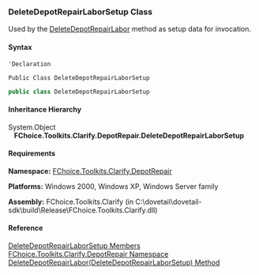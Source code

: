 ﻿### DeleteDepotRepairLaborSetup Class

Used by the [DeleteDepotRepairLabor](FChoice.Toolkits.Clarify~FChoice.Toolkits.Clarify.DepotRepair.DepotRepairToolkit~DeleteDepotRepairLabor(DeleteDepotRepairLaborSetup).md) method as setup data for invocation.

#### Syntax

```vbnet
'Declaration

Public Class DeleteDepotRepairLaborSetup 
```

```csharp
public class DeleteDepotRepairLaborSetup
```

#### Inheritance Hierarchy

System.Object  
   **FChoice.Toolkits.Clarify.DepotRepair.DeleteDepotRepairLaborSetup**  

#### Requirements

**Namespace:** [FChoice.Toolkits.Clarify.DepotRepair](FChoice.Toolkits.Clarify~FChoice.Toolkits.Clarify.DepotRepair_namespace.md)

**Platforms:** Windows 2000, Windows XP, Windows Server family

**Assembly:** FChoice.Toolkits.Clarify (in C:\\dovetail\\dovetail-sdk\\build\\Release\\FChoice.Toolkits.Clarify.dll)

#### Reference

[DeleteDepotRepairLaborSetup Members](FChoice.Toolkits.Clarify~FChoice.Toolkits.Clarify.DepotRepair.DeleteDepotRepairLaborSetup_members.md)  
[FChoice.Toolkits.Clarify.DepotRepair Namespace](FChoice.Toolkits.Clarify~FChoice.Toolkits.Clarify.DepotRepair_namespace.md)  
[DeleteDepotRepairLabor(DeleteDepotRepairLaborSetup) Method](FChoice.Toolkits.Clarify~FChoice.Toolkits.Clarify.DepotRepair.DepotRepairToolkit~DeleteDepotRepairLabor(DeleteDepotRepairLaborSetup).md)